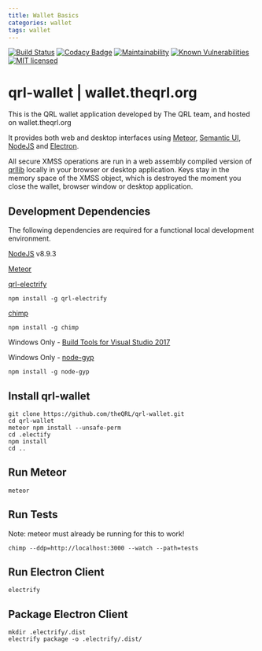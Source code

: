 ```yaml
---
title: Wallet Basics
categories: wallet
tags: wallet
---
```


[![Build Status](https://circleci.com/gh/theQRL/qrl-wallet.svg?style=shield&circle-token=:circle-token)](https://circleci.com/gh/theQRL/qrl-wallet)
[![Codacy Badge](https://api.codacy.com/project/badge/Grade/c91e0f3f6ca04283879cbbe6a5f4f53d)](https://www.codacy.com/app/scottdonaldau/qrl-wallet?utm_source=github.com&amp;utm_medium=referral&amp;utm_content=theQRL/qrl-wallet&amp;utm_campaign=Badge_Grade)
[![Maintainability](https://api.codeclimate.com/v1/badges/30e006c07f50365faa9a/maintainability)](https://codeclimate.com/github/theQRL/qrl-wallet/maintainability)
[![Known Vulnerabilities](https://snyk.io/test/github/theqrl/qrl-wallet/badge.svg)](https://snyk.io/test/github/theqrl/qrl-wallet)
[![MIT licensed](https://img.shields.io/badge/license-MIT-blue.svg)](https://raw.githubusercontent.com/theQRL/qrl-wallet/master/LICENSE)

# qrl-wallet | wallet.theqrl.org

This is the QRL wallet application developed by The QRL team, and hosted on wallet.theqrl.org

It provides both web and desktop interfaces using [Meteor](https://www.meteor.com/), [Semantic UI](https://semantic-ui.com/), [NodeJS](https://nodejs.org/en/) and [Electron](https://electronjs.org/).

All secure XMSS operations are run in a web assembly compiled version of [qrllib](https://github.com/theQRL/qrllib) locally in your browser or desktop application. Keys stay in the memory space of the XMSS object, which is destroyed the moment you close the wallet, browser window or desktop application.


## Development Dependencies

The following dependencies are required for a functional local development environment.

[NodeJS](https://nodejs.org/en/) v8.9.3

[Meteor](https://www.meteor.com/install)

[qrl-electrify](https://www.npmjs.com/package/qrl-electrify)

	npm install -g qrl-electrify

[chimp](https://github.com/xolvio/chimp)

	npm install -g chimp

Windows Only - [Build Tools for Visual Studio 2017](https://www.visualstudio.com/downloads/#build-tools-for-visual-studio-2017)


Windows Only - [node-gyp](https://github.com/nodejs/node-gyp)

	npm install -g node-gyp


## Install qrl-wallet

	git clone https://github.com/theQRL/qrl-wallet.git
	cd qrl-wallet
	meteor npm install --unsafe-perm
	cd .electify
	npm install
	cd ..

## Run Meteor

	meteor

## Run Tests	

Note: meteor must already be running for this to work!

	chimp --ddp=http://localhost:3000 --watch --path=tests

## Run Electron Client

	electrify

## Package Electron Client

	mkdir .electrify/.dist
	electrify package -o .electrify/.dist/
